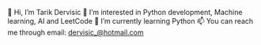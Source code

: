 👋 Hi, I’m Tarik Dervisic
👀 I’m interested in 
Python development, Machine learning, AI and LeetCode
🌱 I’m currently learning Python
📫 You can reach me through email: dervisic_@hotmail.com
